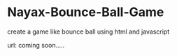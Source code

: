 # Nayax-Bounce-Ball-Game
create a game like bounce ball using html and javascript

url: coming soon.....
